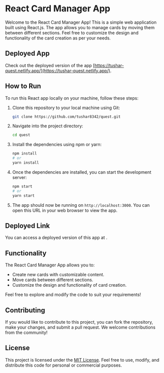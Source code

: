 # React Card Manager App

Welcome to the React Card Manager App! This is a simple web application built using React.js. The app allows you to manage cards by moving them between different sections. Feel free to customize the design and functionality of the card creation as per your needs.

## Deployed App

Check out the deployed version of the app [https://tushar-quest.netlify.app/](https://tushar-quest.netlify.app/).

## How to Run

To run this React app locally on your machine, follow these steps:

1. Clone this repository to your local machine using Git:

    ```bash
    git clone https://github.com/tushar8342/quest.git
    ```

2. Navigate into the project directory:

    ```bash
    cd quest
    ```

3. Install the dependencies using npm or yarn:

    ```bash
    npm install
    # or
    yarn install
    ```

4. Once the dependencies are installed, you can start the development server:

    ```bash
    npm start
    # or
    yarn start
    ```

5. The app should now be running on `http://localhost:3000`. You can open this URL in your web browser to view the app.

## Deployed Link

You can access a deployed version of this app at [](#).

## Functionality

The React Card Manager App allows you to:

- Create new cards with customizable content.
- Move cards between different sections.
- Customize the design and functionality of card creation.

Feel free to explore and modify the code to suit your requirements!

## Contributing

If you would like to contribute to this project, you can fork the repository, make your changes, and submit a pull request. We welcome contributions from the community!

## License

This project is licensed under the [MIT License](LICENSE). Feel free to use, modify, and distribute this code for personal or commercial purposes.
